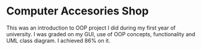 # Computer Accesories Shop 
This was an introduction to OOP project I did during my first year of university. I was graded on my GUI, use of OOP concepts, functionality and UML class diagram.
I achieved 86% on it.


